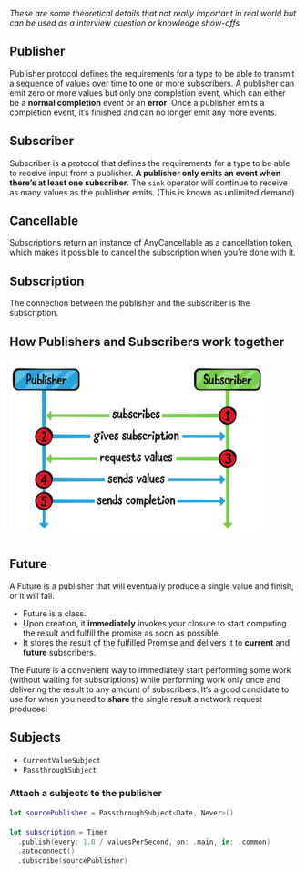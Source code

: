 *These are some theoretical details that not really important in real world but can be used as a interview question or knowledge show-offs*
## Publisher
Publisher protocol defines the requirements for a type to be able to transmit a sequence of values over time to one or more subscribers.
A publisher can emit zero or more values but only one completion event, which can either be a **normal completion** event or an **error**. Once a publisher emits a completion event, it’s finished and can no longer emit any more events.
## Subscriber
Subscriber is a protocol that defines the requirements for a type to be able to receive input from a publisher.
**A publisher only emits an event when there’s at least one subscriber.**
The `sink` operator will continue to receive as many values as the publisher emits. (This is known as unlimited demand)
## Cancellable
Subscriptions return an instance of AnyCancellable as a cancellation token, which makes it possible to cancel the subscription when you’re done with it.
## Subscription
The connection between the publisher and the subscriber is the subscription.
## How Publishers and Subscribers work together
![](attachments/publisher-subscriber.png)
## Future
A Future is a publisher that will eventually produce a single value and finish, or it will fail.
* Future is a class.
* Upon creation, it **immediately** invokes your closure to start computing the result and fulfill the promise as soon as possible.
* It stores the result of the fulfilled Promise and delivers it to **current** and **future** subscribers.

The Future is a convenient way to immediately start performing some work (without waiting for subscriptions) while performing work only once and delivering the result to any amount of subscribers.
It‘s a good candidate to use for when you need to **share** the single result a network request produces!
## Subjects
* `CurrentValueSubject`
* `PassthroughSubject`
### Attach a subjects to the publisher
``` Swift
let sourcePublisher = PassthroughSubject<Date, Never>()

let subscription = Timer
  .publish(every: 1.0 / valuesPerSecond, on: .main, in: .common)
  .autoconnect()
  .subscribe(sourcePublisher)
```